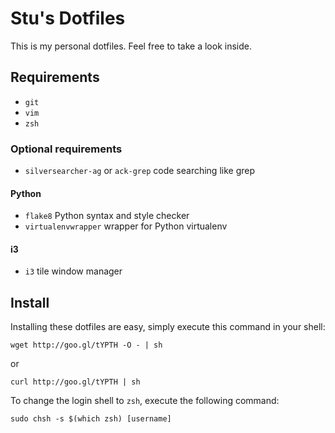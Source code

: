 # Stu's Dotfiles
This is my personal dotfiles. Feel free to take a look inside.

## Requirements
 * `git`
 * `vim`
 * `zsh`

### Optional requirements
 * `silversearcher-ag` or `ack-grep` code searching like grep

#### Python
 * `flake8` Python syntax and style checker
 * `virtualenvwrapper` wrapper for Python virtualenv

#### i3
 * `i3` tile window manager

## Install
Installing these dotfiles are easy, simply execute this command
in your shell:

    wget http://goo.gl/tYPTH -O - | sh
or

    curl http://goo.gl/tYPTH | sh

To change the login shell to `zsh`, execute the following command:

    sudo chsh -s $(which zsh) [username]
